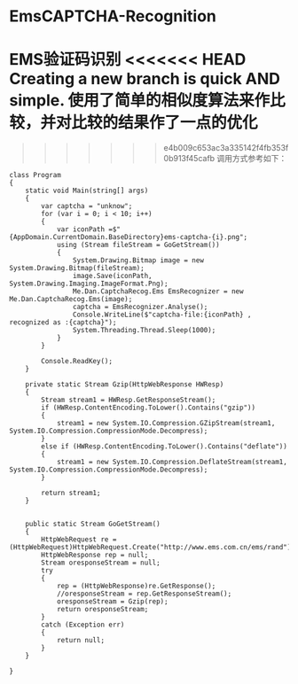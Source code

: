 # EmsCAPTCHA-Recognition
EMS验证码识别
<<<<<<< HEAD
Creating a new branch is quick AND simple.
使用了简单的相似度算法来作比较，并对比较的结果作了一点的优化
=======


>>>>>>> e4b009c653ac3a335142f4fb353f0b913f45cafb
调用方式参考如下：

    class Program
    {
        static void Main(string[] args)
        {
            var captcha = "unknow";
            for (var i = 0; i < 10; i++)
            {
                var iconPath =$"{AppDomain.CurrentDomain.BaseDirectory}ems-captcha-{i}.png";
                using (Stream fileStream = GoGetStream())
                {
                    System.Drawing.Bitmap image = new System.Drawing.Bitmap(fileStream);
                    image.Save(iconPath, System.Drawing.Imaging.ImageFormat.Png);
                    Me.Dan.CaptchaRecog.Ems EmsRecognizer = new Me.Dan.CaptchaRecog.Ems(image);
                    captcha = EmsRecognizer.Analyse();
                    Console.WriteLine($"captcha-file:{iconPath} , recognized as :{captcha}");
                    System.Threading.Thread.Sleep(1000);
                }
            }

            Console.ReadKey();
        }

        private static Stream Gzip(HttpWebResponse HWResp)
        {
            Stream stream1 = HWResp.GetResponseStream();
            if (HWResp.ContentEncoding.ToLower().Contains("gzip"))
            {
                stream1 = new System.IO.Compression.GZipStream(stream1, System.IO.Compression.CompressionMode.Decompress);
            }
            else if (HWResp.ContentEncoding.ToLower().Contains("deflate"))
            {
                stream1 = new System.IO.Compression.DeflateStream(stream1, System.IO.Compression.CompressionMode.Decompress);
            }

            return stream1;
        }


        public static Stream GoGetStream()
        {
            HttpWebRequest re = (HttpWebRequest)HttpWebRequest.Create("http://www.ems.com.cn/ems/rand");
            HttpWebResponse rep = null;
            Stream oresponseStream = null;
            try
            {
                rep = (HttpWebResponse)re.GetResponse();
                //oresponseStream = rep.GetResponseStream();
                oresponseStream = Gzip(rep);
                return oresponseStream;
            }
            catch (Exception err)
            {
                return null;
            }
        }

    }

